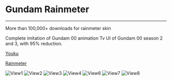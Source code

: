 # Gundam Rainmeter
---

More than 100,000+ downloads for rainmeter skin

Complete imitation of Gundam 00 animation Tv UI of Gundam 00 season 2 and 3, with 95% reduction.


[Youku](http://v.youku.com/v_show/id_XNjEzNTU0OTI0.html)

[Rainmeter](https://bbs.rainmeter.cn/thread-115305-1-1.html)

![View1](https://lingmin.me/blog_article_img/%E9%A1%B9%E7%9B%AE-%E9%AB%98%E8%BE%BE00/2134d98065380cd79efb22dba344ad34588281ed.jpg)
![View2](https://lingmin.me/blog_article_img/%E9%A1%B9%E7%9B%AE-%E9%AB%98%E8%BE%BE00/235b8013b07eca806928bad1932397dda14483a5.jpg)
![View3](https://lingmin.me/blog_article_img/%E9%A1%B9%E7%9B%AE-%E9%AB%98%E8%BE%BE00/0259a37eca8065380221242595dda144ac348283.jpg)
![View4](https://lingmin.me/blog_article_img/%E9%A1%B9%E7%9B%AE-%E9%AB%98%E8%BE%BE00/571603385343fbf2bbc92615b27eca8064388fed.jpg)
![View6](https://lingmin.me/blog_article_img/%E9%A1%B9%E7%9B%AE-%E9%AB%98%E8%BE%BE00/8e7afa24b899a9018e39d8001f950a7b0208f547.jpg)
![View7](https://lingmin.me/blog_article_img/%E9%A1%B9%E7%9B%AE-%E9%AB%98%E8%BE%BE00/a460d55c10385343fce204179113b07eca8088a5.jpg)
![View8](https://lingmin.me/blog_article_img/%E9%A1%B9%E7%9B%AE-%E9%AB%98%E8%BE%BE00/c209e8f2b2119313bb887f8667380cd790238d83.jpg)
